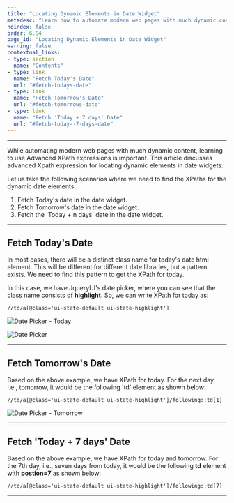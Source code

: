 ```yaml
---
title: "Locating Dynamic Elements in Date Widget"
metadesc: "Learn how to automate modern web pages with much dynamic content | Learn advanced Xpath expression for locating dynamic elements in date widgets"
noindex: false
order: 6.84
page_id: "Locating Dynamic Elements in Date Widget"
warning: false
contextual_links:
- type: section
  name: "Contents"
- type: link
  name: "Fetch Today's Date"
  url: "#fetch-todays-date"
- type: link
  name: "Fetch Tomorrow's Date"
  url: "#fetch-tomorrows-date"
- type: link
  name: "Fetch 'Today + 7 days' Date"
  url: "#fetch-today--7-days-date"
---
```


---

While automating modern web pages with much dynamic content, learning to use Advanced XPath expressions is important. This article discusses advanced Xpath expression for locating dynamic elements in date widgets. 

Let us take the following scenarios where we need to find the XPaths for the dynamic date elements:
1. Fetch Today's date in the date widget.
2. Fetch Tomorrow's date in the date widget.
3. Fetch the 'Today + n days' date in the date widget.

---

## **Fetch Today's Date**

In most cases, there will be a distinct class name for today's date html element. This will be different for different date libraries, but a pattern exists. We need to find this pattern to get the XPath for today.

In this case, we have JqueryUI's date picker, where you can see that the class name consists of **highlight**. So, we can write XPath for today as:

```//td/a[@class='ui-state-default ui-state-highlight']```

![Date Picker - Today](https://s3.amazonaws.com/static-docs.testsigma.com/new_images/projects/applications/dpckrtdy.png)

![Date Picker](https://s3.amazonaws.com/static-docs.testsigma.com/new_images/projects/applications/dtpkcls.png)

---

## **Fetch Tomorrow's Date**

Based on the above example, we have XPath for today. For the next day, i.e., tomorrow, it would be the following 'td' element as shown below:

```//td/a[@class='ui-state-default ui-state-highlight']/following::td[1]```

![Date Picker - Tomorrow](https://s3.amazonaws.com/static-docs.testsigma.com/new_images/projects/applications/dtpkrtomo.png)

---

## **Fetch 'Today + 7 days' Date**

Based on the above example, we have XPath for today and tomorrow. For the 7th day, i.e., seven days from today, it would be the following **td** element with **postion=7** as shown below:

```//td/a[@class='ui-state-default ui-state-highlight']/following::td[7]```


---